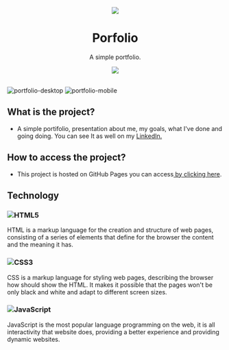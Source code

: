 <div align="center">
    <img src="https://user-images.githubusercontent.com/88911920/206751586-30925491-9b4e-4d9c-b6cb-14b2c129589a.png">
</div>

<h1 align="center">Porfolio</h1>

<p align="center">
A simple portfolio.
</p>

<div align="center">
    <img src="https://img.shields.io/badge/License-MIT-blue.svg">
</div>

<br>


![portfolio-desktop](https://user-images.githubusercontent.com/88911920/231866287-e5b6d425-fc03-4dac-bc17-7a5a0c7b4da1.gif)
![portfolio-mobile](https://user-images.githubusercontent.com/88911920/231866808-4e2ae0c7-71c7-44b8-9a82-97f4af4e742c.gif)


## What is the project?
- A simple portifolio, presentation about me, my goals, what I've done and going doing. You can see It as well on my <a href="https://www.linkedin.com/in/luiz-guilherme-78905323a/">LinkedIn. </a>

## How to access the project?
- This project is hosted on GitHub Pages you can access<a href="https://luizgmelo.github.io/portfolio/"> by clicking here</a>.


## Technology
### ![HTML5](https://img.shields.io/badge/html5-%23E34F26.svg?logo=html5&logoColor=white) 
HTML is a markup language for the creation and structure of web pages, consisting of a series of elements that define for the browser the content and the meaning it has.
### ![CSS3](https://img.shields.io/badge/css3-%231572B6.svg?logo=css3&logoColor=white)
CSS is a markup language for styling web pages, describing the browser how should show the HTML. It makes it possible that the pages won't be only black and white and adapt to different screen sizes.
### ![JavaScript](https://img.shields.io/badge/javascript-%23323330.svg?logo=javascript&logoColor=%23F7DF1E)
JavaScript is the most popular language programming on the web, it is all interactivity that website does, providing a better experience and providing dynamic websites.

